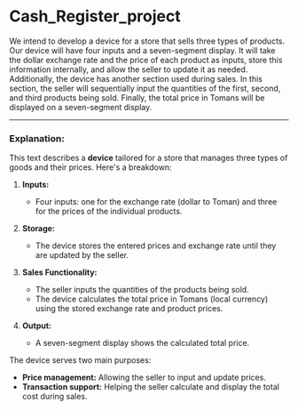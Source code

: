 # Cash_Register_project

We intend to develop a device for a store that sells three types of products. Our device will have four inputs and a seven-segment display. It will take the dollar exchange rate and the price of each product as inputs, store this information internally, and allow the seller to update it as needed. Additionally, the device has another section used during sales. In this section, the seller will sequentially input the quantities of the first, second, and third products being sold. Finally, the total price in Tomans will be displayed on a seven-segment display.

---

### Explanation:

This text describes a **device** tailored for a store that manages three types of goods and their prices. Here's a breakdown:

1. **Inputs:**
   - Four inputs: one for the exchange rate (dollar to Toman) and three for the prices of the individual products.

2. **Storage:**
   - The device stores the entered prices and exchange rate until they are updated by the seller.

3. **Sales Functionality:**
   - The seller inputs the quantities of the products being sold.
   - The device calculates the total price in Tomans (local currency) using the stored exchange rate and product prices.

4. **Output:**
   - A seven-segment display shows the calculated total price.

The device serves two main purposes:
- **Price management:** Allowing the seller to input and update prices.
- **Transaction support:** Helping the seller calculate and display the total cost during sales.
